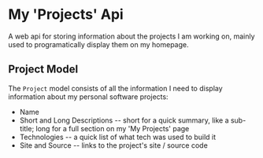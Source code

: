 # My 'Projects' Api

A web api for storing information about the projects I am working on, mainly used to programatically display them on my homepage.

## Project Model

The `Project` model consists of all the information I need to display information about my personal software projects:

- Name
- Short and Long Descriptions -- short for a quick summary, like a sub-title; long for a full section on my 'My Projects' page
- Technologies -- a quick list of what tech was used to build it
- Site and Source -- links to the project's site / source code